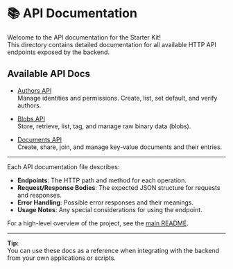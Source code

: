 # 📚 API Documentation

Welcome to the API documentation for the Starter Kit!  
This directory contains detailed documentation for all available HTTP API endpoints exposed by the backend.

## Available API Docs

- [Authors API](./authors-api.md)  
  Manage identities and permissions. Create, list, set default, and verify authors.

- [Blobs API](./blobs-api.md)  
  Store, retrieve, list, tag, and manage raw binary data (blobs).

- [Documents API](./docs-api.md)  
  Create, share, join, and manage key-value documents and their entries.

---

Each API documentation file describes:

- **Endpoints**: The HTTP path and method for each operation.
- **Request/Response Bodies**: The expected JSON structure for requests and responses.
- **Error Handling**: Possible error responses and their meanings.
- **Usage Notes**: Any special considerations for using the endpoint.

For a high-level overview of the project, see the [main README](../README.md).

---
**Tip:**  
You can use these docs as a reference when integrating with the backend from your own applications or scripts.